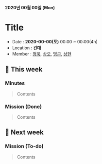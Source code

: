 __2020년 00월 00일 (Mon)__

<!-- member link here -->
[정욱]: https://github.com/bin-e
[상오]: https://github.com/sang5c
[명근]: https://github.com/dding-g
[상현]: https://github.com/SangHyeonAn
<!-- /END -->

# Title
- Date : __2020-00-00(토)__ 00:00 ~ 00:00(4h)
- Location : __건대__
- Member : [정욱], [상오], [명근], [상현]

## :bow_and_arrow: This week
### Minutes
> Contents
### Mission (Done)
> Contents

## :dart: Next week
### Mission (To-do)
> Contents